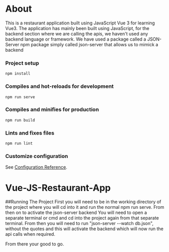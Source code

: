 # About
This is a restaurant application built using JavaScript Vue 3 for learning Vue3. The application has mainly been built using JavaScript, for the backend section where we are calling the apis, we haven't used any backend language or framework. We have used a package called a JSON-Server npm package simply called json-server that allows us to mimick a backend  

### Project setup
```
npm install
```

### Compiles and hot-reloads for development
```
npm run serve
```

### Compiles and minifies for production
```
npm run build
```

### Lints and fixes files
```
npm run lint
```

### Customize configuration
See [Configuration Reference](https://cli.vuejs.org/config/).
# Vue-JS-Restaurant-App

##Running The Project 
First you will need to be in the working directory of the project where you will cd into it and run the normal npm run serve. From then on to activate the json-server backend You will need to open a separate terminal or cmd and cd into the project again from that separate terminal. From then you will need to run "json-server --watch db.json", without the quotes and this will activate the backend which will now run the api calls when required. 

From there your good to go. 
